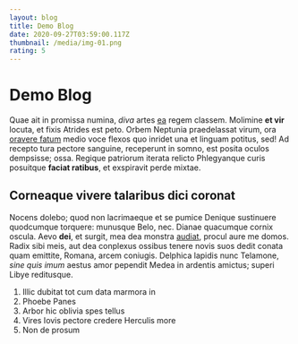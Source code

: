 ```yaml
---
layout: blog
title: Demo Blog
date: 2020-09-27T03:59:00.117Z
thumbnail: /media/img-01.png
rating: 5
---
```

# Demo Blog

Quae ait in promissa numina, *diva* artes [ea](http://auxilium.org/) regem
classem. Molimine **et vir** locuta, et fixis Atrides est peto. Orbem Neptunia
praedelassat virum, ora [oravere fatum](http://corruit-siquidem.com/peremi)
medio voce flexos quo inridet una et linguam potitus, sed! Ad recepto tura
pectore sanguine, receperunt in somno, est posita oculos dempsisse; ossa.
Regique patriorum iterata relicto Phlegyanque curis posuitque **faciat
ratibus**, et exspiravit perde mixtae.

## Corneaque vivere talaribus dici coronat

Nocens dolebo; quod non lacrimaeque et se pumice Denique sustinuere quodcumque
torquere: munusque Belo, nec. Dianae quacumque cornix oscula. Aevo **dei**, et
surgit, mea dea monstra [audiat](http://cybeleiusmontes.com/), procul aure me
domos. Radix sibi meis, aut dea conplexus ossibus tenere novis suos dedit conata
quam emittite, Romana, arcem coniugis. Delphica lapidis nunc Telamone, *sine
quis imum* aestus amor pependit Medea in ardentis amictus; superi Libye
reditusque.

1. Illic dubitat tot cum data marmora in
2. Phoebe Panes
3. Arbor hic oblivia spes tellus
4. Vires Iovis pectore credere Herculis more
5. Non de prosum
